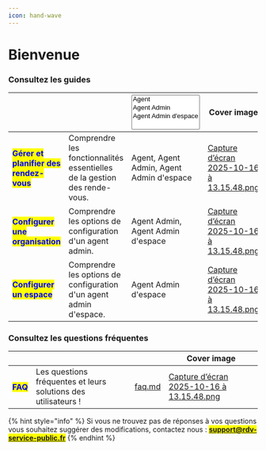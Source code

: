 ```yaml
---
icon: hand-wave
---
```


# Bienvenue

### Consultez les guides

<table data-view="cards"><thead><tr><th></th><th></th><th><select multiple><option value="MLn2XWRlM0Ko" label="Agent" color="blue"></option><option value="8gPOKthCblUU" label="Agent Admin" color="blue"></option><option value="JcBtNVLcvkZZ" label="Agent Admin d&#x27;espace" color="blue"></option></select></th><th data-hidden data-card-cover data-type="image">Cover image</th><th data-hidden data-card-target data-type="content-ref"></th></tr></thead><tbody><tr><td><h4><mark style="color:blue;"><strong>Gérer et planifier des rendez-vous</strong></mark></h4></td><td>Comprendre les fonctionnalités essentielles de la gestion des rende-vous. </td><td><span data-option="MLn2XWRlM0Ko">Agent, </span><span data-option="8gPOKthCblUU">Agent Admin, </span><span data-option="JcBtNVLcvkZZ">Agent Admin d'espace</span></td><td><a href=".gitbook/assets/Capture d’écran 2025-10-16 à 13.15.48.png">Capture d’écran 2025-10-16 à 13.15.48.png</a></td><td><a href="documentation-utilisateur/utiliser-son-agenda.md">utiliser-son-agenda.md</a></td></tr><tr><td><h4><mark style="color:blue;"><strong>Configurer une organisation</strong></mark></h4></td><td>Comprendre les options de configuration d'un agent admin.</td><td><span data-option="8gPOKthCblUU">Agent Admin, </span><span data-option="JcBtNVLcvkZZ">Agent Admin d'espace</span></td><td><a href=".gitbook/assets/Capture d’écran 2025-10-16 à 13.15.48.png">Capture d’écran 2025-10-16 à 13.15.48.png</a></td><td><a href="documentation-utilisateur/configurer-son-organisation.md">configurer-son-organisation.md</a></td></tr><tr><td><h4><mark style="color:blue;"><strong>Configurer un espace</strong></mark></h4></td><td>Comprendre les options de configuration d'un agent admin d'espace. </td><td><span data-option="JcBtNVLcvkZZ">Agent Admin d'espace</span></td><td><a href=".gitbook/assets/Capture d’écran 2025-10-16 à 13.15.48.png">Capture d’écran 2025-10-16 à 13.15.48.png</a></td><td><a href="documentation-utilisateur/configurer-son-espace.md">configurer-son-espace.md</a></td></tr></tbody></table>

### Consultez les questions fréquentes&#x20;

<table data-view="cards"><thead><tr><th></th><th></th><th data-hidden data-card-target data-type="content-ref"></th><th data-hidden data-card-cover data-type="image">Cover image</th></tr></thead><tbody><tr><td><h4><mark style="color:blue;"><strong>FAQ</strong></mark></h4></td><td>Les questions fréquentes et leurs solutions des utilisateurs ! </td><td><a href="documentation-utilisateur/faq.md">faq.md</a></td><td><a href=".gitbook/assets/Capture d’écran 2025-10-16 à 13.15.48.png">Capture d’écran 2025-10-16 à 13.15.48.png</a></td></tr></tbody></table>



{% hint style="info" %}
Si vous ne trouvez pas de réponses à vos questions vous souhaitez suggérer des modifications, contactez nous : <mark style="color:$primary;">**support@rdv-service-public.fr**</mark>
{% endhint %}

